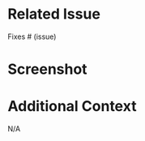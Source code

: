 # Related Issue

<!-- 
A summary of the change and which issue is fixed. 
-->
Fixes # (issue)

# Screenshot 
<!-- 
Any screenshot or recordings if applicable
-->

# Additional Context
<!-- 
Any additional context, reasons related to the pull request
-->
N/A


